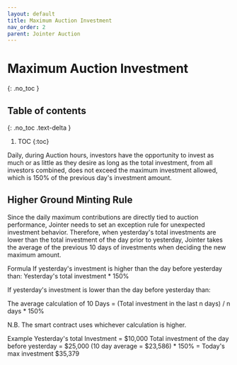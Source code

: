 ```yaml
---
layout: default
title: Maximum Auction Investment
nav_order: 2
parent: Jointer Auction
---
```


# Maximum Auction Investment
{: .no_toc }

## Table of contents
{: .no_toc .text-delta }

1. TOC
{:toc}

Daily, during Auction hours, investors have the opportunity to invest as much or as little as they desire as long as the total investment, from all investors combined, does not exceed the maximum investment allowed, which is 150% of the previous day's investment amount.

## Higher Ground Minting Rule

Since the daily maximum contributions are directly tied to auction performance, Jointer needs to set an exception rule for unexpected investment behavior. Therefore, when yesterday's total investments are lower than the total investment of the day prior to yesterday, Jointer takes the average of the previous 10 days of investments when deciding the new maximum amount.

Formula
If yesterday's investment is higher than the day before yesterday than:
Yesterday's total investment * 150%

If yesterday's investment is lower than the day before yesterday than:

The average calculation of 10 Days = (Total investment in the last n days) / n days * 150%

N.B. The smart contract uses whichever calculation is higher.

Example
Yesterday's total Investment = $10,000
Total investment of the day before yesterday = $25,000
(10 day average = $23,586) * 150% = Today's max investment $35,379